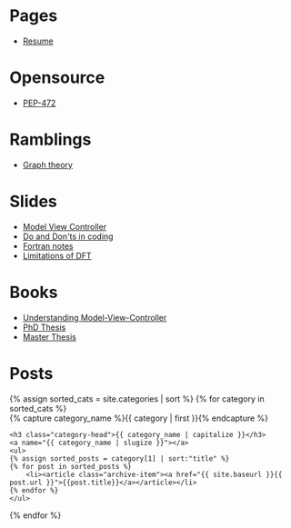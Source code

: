 # Pages

- [Resume](pages/resume.md)

# Opensource

- [PEP-472](https://www.python.org/dev/peps/pep-0472/)

# Ramblings

- [Graph theory](ramblings/graph_theory.md)

# Slides

- [Model View Controller](slides/model-view-controller/index.html)
- [Do and Don'ts in coding](slides/do_and_donts_in_coding/do_and_donts_in_coding.svg)
- [Fortran notes](slides/fortran/fortran.svg)
- [Limitations of DFT](slides/limitations_of_DFT/limitations_of_DFT.svg)

# Books

- [Understanding Model-View-Controller](https://stefanoborini.com/book-modelviewcontroller)
- [PhD Thesis](https://github.com/stefanoborini/thesis-PhD/blob/master/thesis-borini.pdf)
- [Master Thesis](https://github.com/stefanoborini/thesis-master/blob/master/borini-master-thesis.pdf)

# Posts

<div id="archives">
{% assign sorted_cats = site.categories | sort %}
{% for category in sorted_cats %}
  <div class="archive-group">
    {% capture category_name %}{{ category | first }}{% endcapture %}
    <div id="#{{ category_name | slugize }}"></div>
    <p></p>
    
    <h3 class="category-head">{{ category_name | capitalize }}</h3>
    <a name="{{ category_name | slugize }}"></a>
    <ul>
    {% assign sorted_posts = category[1] | sort:"title" %}
    {% for post in sorted_posts %}
        <li><article class="archive-item"><a href="{{ site.baseurl }}{{ post.url }}">{{post.title}}</a></article></li>
    {% endfor %}
    </ul>
  </div>
{% endfor %}
</div>

